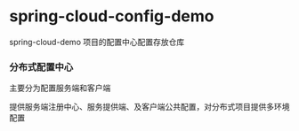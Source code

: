 # spring-cloud-config-demo

spring-cloud-demo 项目的配置中心配置存放仓库

### 分布式配置中心

主要分为配置服务端和客户端

提供服务端注册中心、服务提供端、及客户端公共配置，对分布式项目提供多环境配置




